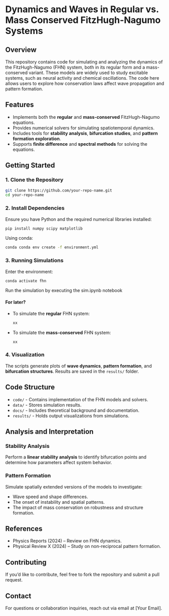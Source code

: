 # Dynamics and Waves in Regular vs. Mass Conserved FitzHugh-Nagumo Systems

## Overview
This repository contains code for simulating and analyzing the dynamics of the FitzHugh-Nagumo (FHN) system, both in its regular form and a mass-conserved variant. These models are widely used to study excitable systems, such as neural activity and chemical oscillations. The code here allows users to explore how conservation laws affect wave propagation and pattern formation.

## Features
- Implements both the **regular** and **mass-conserved** FitzHugh-Nagumo equations.
- Provides numerical solvers for simulating spatiotemporal dynamics.
- Includes tools for **stability analysis**, **bifurcation studies**, and **pattern formation exploration**.
- Supports **finite difference** and **spectral methods** for solving the equations.

## Getting Started
### 1. Clone the Repository
```bash
git clone https://github.com/your-repo-name.git
cd your-repo-name
```

### 2. Install Dependencies
Ensure you have Python and the required numerical libraries installed:
```bash
pip install numpy scipy matplotlib
```

Using conda:
```bash
conda conda env create -f environment.yml
```

### 3. Running Simulations
Enter the environment:
```bash
conda activate fhn
```

Run the simulation by executing the sim.ipynb notebook

#### For later?
- To simulate the **regular** FHN system:
  ```bash
  xx
  ```
- To simulate the **mass-conserved** FHN system:
  ```bash
  xx
  ```

### 4. Visualization
The scripts generate plots of **wave dynamics**, **pattern formation**, and **bifurcation structures**. Results are saved in the `results/` folder.

## Code Structure
- `code/` - Contains implementation of the FHN models and solvers.
- `data/` - Stores simulation results.
- `docs/` - Includes theoretical background and documentation.
- `results/` - Holds output visualizations from simulations.

## Analysis and Interpretation
### Stability Analysis
Perform a **linear stability analysis** to identify bifurcation points and determine how parameters affect system behavior.

### Pattern Formation
Simulate spatially extended versions of the models to investigate:
- Wave speed and shape differences.
- The onset of instability and spatial patterns.
- The impact of mass conservation on robustness and structure formation.

## References
- Physics Reports (2024) – Review on FHN dynamics.
- Physical Review X (2024) – Study on non-reciprocal pattern formation.

## Contributing
If you’d like to contribute, feel free to fork the repository and submit a pull request.

## Contact
For questions or collaboration inquiries, reach out via email at [Your Email].

